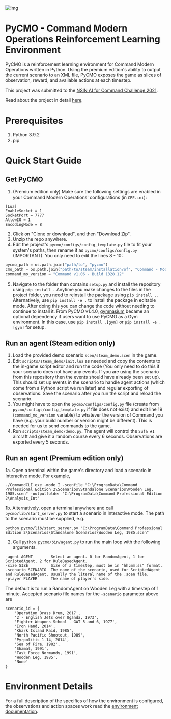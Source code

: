 ![img](https://hb.imgix.net/05f49fdf2ca2abd4544cdb22345a4a9d29f11051.jpeg?auto=compress,format&fit=crop&h=353&w=616&s=9954ab723bba102a78aaaf27c930329c)
# PyCMO - Command Modern Operations Reinforcement Learning Environment
PyCMO is a reinforcement learning environment for Command Modern Operations written in Python. Using the premium edition's ability to output the current scenario to an XML file, PyCMO exposes the game as slices of observation, reward, and available actions at each timestep. 

This project was submitted to the [NSIN AI for Command Challenge 2021](https://www.nsin.us/events/2021-07-05-ai-command/).

Read about the project in detail [here](https://minhhua.com/pycmo/).

# Prerequisites
1. Python 3.9.2
2. pip

# Quick Start Guide
## Get PyCMO
1. (Premium edition only) Make sure the following settings are enabled in your Command Modern Operations' configurations (in `CPE.ini`):  
```
[Lua]
EnableSocket = 1
SocketPort = 7777
AllowIO = 1
EncodingMode = 8
```
2. Click on "Clone or download", and then "Download Zip". 
3. Unzip the repo anywhere.
4. Edit the project's `pycmo/configs/config_template.py` file to fit your system's paths, then rename it as `pycmo/configs/config.py` (IMPORTANT). You only need to edit the lines 8 - 10:
```python
pycmo_path = os.path.join("path/to", "pycmo")
cmo_path = os.path.join("path/to/steam/installation/of", "Command - Modern Operations")
command_mo_version = "Command v1.06 - Build 1328.12"
```
5. Navigate to the folder than contains `setup.py` and install the repository using `pip install .` Anytime you make changes to the files in the project folder, you need to reinstall the package using `pip install .`. Alternatively, use `pip install -e .` to install the package in editable mode. After doing this you can change the code without needing to continue to install it. From PyCMO v1.4.0, [gymnasium](https://gymnasium.farama.org/) became an optional dependency if users want to use PyCMO as a Gym environment. In this case, use `pip install .[gym]` or `pip install -e .[gym]` for setup.

## Run an agent (Steam edition only)
1. Load the provided demo scenario `scen/steam_demo.scen` in the game.
2. Edit `scripts/steam_demo/init.lua` as needed and copy the contents to the in-game script editor and run the code (You only need to do this if your scenario does not have any events. If you are using the scenario from this repository then the events should have already been set up). This should set up events in the scenario to handle agent actions (which come from a Python script we run later) and regular exporting of observations. Save the scenario after you run the script and reload the scenario.
3. You might have to open the `pycmo/configs/config.py` file (create from `pycmo/configs/config_template.py` if file does not exist) and edit line 19 (`command_mo_version` variable) to whatever the version of Command you have (e.g. your build number or version might be different). This is needed for us to send commands to the game.
4. Run `scripts/steam_demo/demo.py`. The agent will control the `Sufa #1` aircraft and give it a random course every 6 seconds. Observations are exported every 5 seconds.

## Run an agent (Premium edition only)
1a. Open a terminal within the game's directory and load a scenario in Interactive mode. For example, 
```
./CommandCLI.exe -mode I -scenfile "C:\ProgramData\Command Professional Edition 2\Scenarios\Standalone Scenarios\Wooden Leg, 1985.scen" -outputfolder "C:\ProgramData\Command Professional Edition 2\Analysis_Int"
```
1b. Alternatively, open a terminal anywhere and call `pycmo/lib/start_server.py` to start a scenario in Interactive mode. The path to the scenario must be supplied, e.g.
```
python pycmo/lib/start_server.py "C:\ProgramData\Command Professional Edition 2\Scenarios\Standalone Scenarios\Wooden Leg, 1985.scen"
```
2. Call `python pycmo/bin/agent.py` to run the main loop with the following arguments.
 ```
-agent AGENT        Select an agent. 0 for RandomAgent, 1 for ScriptedAgent, 2 for RuleBasedAgent.
-size SIZE          Size of a timestep, must be in "hh:mm:ss" format.
-scenario SCENARIO  The name of the scenario, used for ScriptedAgent and RuleBasedAgent. Usually the literal name of the .scen file.
-player PLAYER      The name of player's side.
```
The default is to run a RandomAgent on Wooden Leg with a timestep of 1 minute. Accepted scenario file names for the `-scenario` parameter above are
```
scenario_id = {
    'Operation Brass Drum, 2017',
    '2 - English Jets over Uganda, 1973',
    'Fighter Weapons School - GAT 5 and 6, 1977',
    'Iron Hand, 2014',
    'Khark Island Raid, 1985',
    'North Pacific Shootout, 1989',
    'Pyrpolitis 1-14, 2014',
    'Sea of Fire, 1982',
    'Shamal, 1991',
    'Task Force Normandy, 1991',
    'Wooden Leg, 1985',
    'None'
}
```

# Environment Details
For a full description of the specifics of how the environment is configured, the observations and action spaces work read the [environment documentation](https://github.com/duyminh1998/pycmo/blob/main/docs/environment.md).
